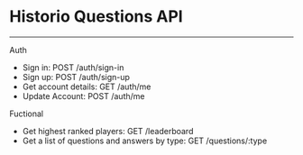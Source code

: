 # Historio Questions API

---

Auth

- Sign in: POST /auth/sign-in
- Sign up: POST /auth/sign-up
- Get account details: GET /auth/me
- Update Account: POST /auth/me

Fuctional

- Get highest ranked players: GET /leaderboard
- Get a list of questions and answers by type: GET /questions/:type

